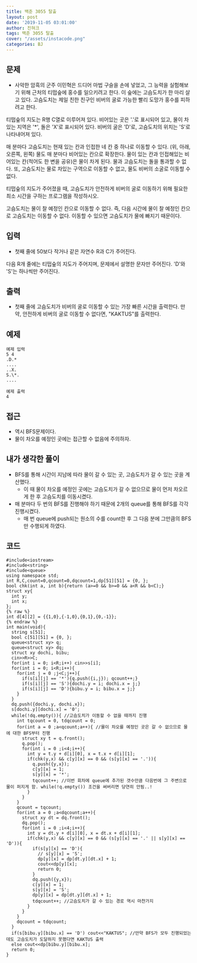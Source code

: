 ```yaml
---
title: 백준 3055 탈출
layout: post
date: '2019-11-05 03:01:00'
author: 진혀크
tags: 백준 3055 탈출
cover: "/assets/instacode.png"
categories: BJ
---
```


## 문제
* 사악한 암흑의 군주 이민혁은 드디어 마법 구슬을 손에 넣었고, 그 능력을 실험해보기 위해 근처의 티떱숲에 홍수를 일으키려고 한다. 이 숲에는 고슴도치가 한 마리 살고 있다. 고슴도치는 제일 친한 친구인 비버의 굴로 가능한 빨리 도망가 홍수를 피하려고 한다.

티떱숲의 지도는 R행 C열로 이루어져 있다. 비어있는 곳은 '.'로 표시되어 있고, 물이 차있는 지역은 '\*', 돌은 'X'로 표시되어 있다. 비버의 굴은 'D'로, 고슴도치의 위치는 'S'로 나타내어져 있다.

매 분마다 고슴도치는 현재 있는 칸과 인접한 네 칸 중 하나로 이동할 수 있다. (위, 아래, 오른쪽, 왼쪽) 물도 매 분마다 비어있는 칸으로 확장한다. 물이 있는 칸과 인접해있는 비어있는 칸(적어도 한 변을 공유)은 물이 차게 된다. 물과 고슴도치는 돌을 통과할 수 없다. 또, 고슴도치는 물로 차있는 구역으로 이동할 수 없고, 물도 비버의 소굴로 이동할 수 없다.

티떱숲의 지도가 주어졌을 때, 고슴도치가 안전하게 비버의 굴로 이동하기 위해 필요한 최소 시간을 구하는 프로그램을 작성하시오.

고슴도치는 물이 찰 예정인 칸으로 이동할 수 없다. 즉, 다음 시간에 물이 찰 예정인 칸으로 고슴도치는 이동할 수 없다. 이동할 수 있으면 고슴도치가 물에 빠지기 때문이다.

## 입력
* 첫째 줄에 50보다 작거나 같은 자연수 R과 C가 주어진다.

다음 R개 줄에는 티떱숲의 지도가 주어지며, 문제에서 설명한 문자만 주어진다. 'D'와 'S'는 하나씩만 주어진다.

## 출력
* 첫째 줄에 고슴도치가 비버의 굴로 이동할 수 있는 가장 빠른 시간을 출력한다. 만약, 안전하게 비버의 굴로 이동할 수 없다면, "KAKTUS"를 출력한다.

## 예제

    예제 입력
    5 4
    .D.*
    ....
    ..X.
    S.\*.
    ....

    예제 출력
    4

## 접근

* 역시 BFS문제이다.
* 물이 차오를 예정인 곳에는 접근할 수 없음에 주의하자.

## 내가 생각한 풀이

* BFS를 통해 시간이 지남에 따라 물이 갈 수 있는 곳, 고슴도치가 갈 수 있는 곳을 계산했다.
  - 이 때 물이 차오를 예정인 곳에는 고슴도치가 갈 수 없으므로 물이 먼저 차오르게 한 후 고슴도치를 이동시켰다.
* 매 분마다 두 번의 BFS를 진행해야 하기 때문에 2개의 queue를 통해 BFS를 각각 진행시켰다.
  - 매 번 queue에 push되는 원소의 수를 count한 후 그 다음 분에 그만큼의 BFS만 수행되게 하였다.


## 코드

    #include<iostream>
    #include<string>
    #include<queue>
    using namespace std;
    int R,C,count=0,qcount=0,dqcount=1,dp[51][51] = {0, };
    bool chk(int a, int b){return (a>=0 && b>=0 && a<R && b<C);}
    struct xy{
      int y;
      int x;
    };
    {% raw %}
    int d[4][2] = {{1,0},{-1,0},{0,1},{0,-1}};
    {% endraw %}
    int main(void){
      string s[51];
      bool c[51][51] = {0, };
      queue<struct xy> q;
      queue<struct xy> dq;
      struct xy dochi, bibu;
      cin>>R>>C;
      for(int i = 0; i<R;i++) cin>>s[i];
      for(int i = 0; i<R;i++){
        for(int j = 0 ;j<C;j++){
          if(s[i][j] == '*'){q.push({i,j}); qcount++;}
          if(s[i][j] == 'S'){dochi.y = i; dochi.x = j;}
          if(s[i][j] == 'D'){bibu.y = i; bibu.x = j;}
        }
      }
      dq.push({dochi.y, dochi.x});
      s[dochi.y][dochi.x] = '0';
      while(!dq.empty()){ //고슴도치가 이동할 수 없을 때까지 진행
        int tqcount = 0, tdqcount = 0;
        for(int a = 0 ;a<qcount;a++){ //물이 차오를 예정인 곳은 갈 수 없으므로 물에 대한 BFS부터 진행
          struct xy t = q.front();
          q.pop();
          for(int i = 0 ;i<4;i++){
            int y = t.y + d[i][0], x = t.x + d[i][1];
            if(chk(y,x) && c[y][x] == 0 && (s[y][x] == '.')){
              q.push({y,x});
              c[y][x] = 1;
              s[y][x] = '*';
              tqcount++; //이번 회차에 queue에 추가된 갯수만큼 다음번에 그 주변으로 물이 퍼지게 함. while(!q.empty()) 조건을 써버리면 당연히 안됨..!
            }
          }
        }
        qcount = tqcount;
        for(int a = 0 ;a<dqcount;a++){
          struct xy dt = dq.front();
          dq.pop();
          for(int i = 0 ;i<4;i++){
            int y = dt.y + d[i][0], x = dt.x + d[i][1];
            if(chk(y,x) && c[y][x] == 0 && (s[y][x] == '.' || s[y][x] == 'D')){
              if(s[y][x] == 'D'){
                // s[y][x] = 'S';
                dp[y][x] = dp[dt.y][dt.x] + 1;
                cout<<dp[y][x];
                return 0;
              }
              dq.push({y,x});
              c[y][x] = 1;
              s[y][x] = 'S';
              dp[y][x] = dp[dt.y][dt.x] + 1;
              tdqcount++; //고슴도치가 갈 수 있는 경로 역시 마찬가지
            }
          }
        }
        dqcount = tdqcount;
      }
      if(s[bibu.y][bibu.x] == 'D') cout<<"KAKTUS"; //만약 BFS가 모두 진행되었는데도 고슴도치가 도달하지 못했다면 KAKTUS 출력
      else cout<<dp[bibu.y][bibu.x];
      return 0;
    }
